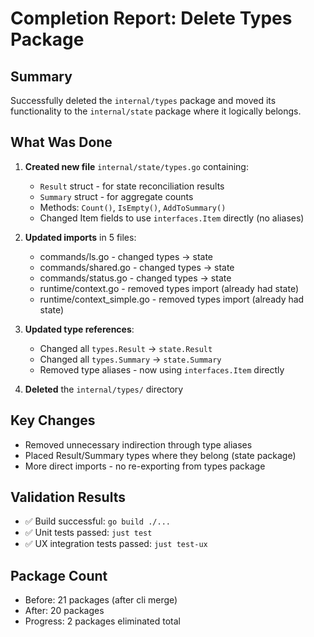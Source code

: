 # Completion Report: Delete Types Package

## Summary
Successfully deleted the `internal/types` package and moved its functionality to the `internal/state` package where it logically belongs.

## What Was Done

1. **Created new file** `internal/state/types.go` containing:
   - `Result` struct - for state reconciliation results
   - `Summary` struct - for aggregate counts
   - Methods: `Count()`, `IsEmpty()`, `AddToSummary()`
   - Changed Item fields to use `interfaces.Item` directly (no aliases)

2. **Updated imports** in 5 files:
   - commands/ls.go - changed types → state
   - commands/shared.go - changed types → state
   - commands/status.go - changed types → state
   - runtime/context.go - removed types import (already had state)
   - runtime/context_simple.go - removed types import (already had state)

3. **Updated type references**:
   - Changed all `types.Result` → `state.Result`
   - Changed all `types.Summary` → `state.Summary`
   - Removed type aliases - now using `interfaces.Item` directly

4. **Deleted** the `internal/types/` directory

## Key Changes
- Removed unnecessary indirection through type aliases
- Placed Result/Summary types where they belong (state package)
- More direct imports - no re-exporting from types package

## Validation Results
- ✅ Build successful: `go build ./...`
- ✅ Unit tests passed: `just test`
- ✅ UX integration tests passed: `just test-ux`

## Package Count
- Before: 21 packages (after cli merge)
- After: 20 packages
- Progress: 2 packages eliminated total
